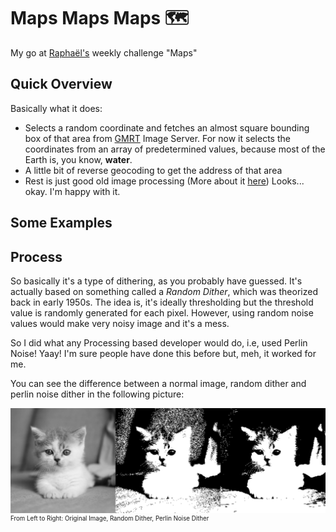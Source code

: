 # Maps Maps Maps 🗺

My go at [Raphaël's](https://twitter.com/sableRaph) weekly challenge "Maps"

## Quick Overview

Basically what it does:

-   Selects a random coordinate and fetches an almost square bounding box of that area from [GMRT](https://www.gmrt.org/services/index.php) Image Server. For now it selects the coordinates from an array of predetermined values, because most of the Earth is, you know, **water**.
-   A little bit of reverse geocoding to get the address of that area
-   Rest is just good old image processing (More about it [here](#process)) Looks... okay. I'm happy with it.

## Some Examples

<!-- Pictures Here -->

## Process

So basically it's a type of dithering, as you probably have guessed. It's actually based on something called a _Random Dither_, which was theorized back in early 1950s. The idea is, it's ideally thresholding but the threshold value is randomly generated for each pixel. However, using random noise values would make very noisy image and it's a mess.

So I did what any Processing based developer would do, i.e, used Perlin Noise! Yaay! I'm sure people have done this before but, meh, it worked for me.

You can see the difference between a normal image, random dither and perlin noise dither in the following picture:

![example](assets/example.png)
<sup><sup>From Left to Right: Original Image, Random Dither, Perlin Noise Dither</sup></sup>
